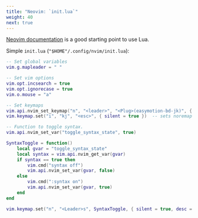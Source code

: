 ```yaml
---
title: "Neovim: `init.lua`"
weight: 40
next: true
---
```


[Neovim documentation](https://neovim.io/doc/user/lua.html) is a good starting point to use Lua.

Simple `init.lua` (`"$HOME"/.config/nvim/init.lua`):

```lua
-- Set global variables
vim.g.mapleader = " "

-- Set vim options
vim.opt.incsearch = true
vim.opt.ignorecase = true
vim.o.mouse = "a"

-- Set keymaps
vim.api.nvim_set_keymap("n", "<leader>", "<Plug>(easymotion-bd-jk)", { noremap = true })
vim.keymap.set("i", "kj", "<esc>", { silent = true })  -- sets noremap automatically

-- Function to toggle syntax.
vim.api.nvim_set_var("toggle_syntax_state", true)

SyntaxToggle = function()
    local gvar = "toggle_syntax_state"
    local syntax = vim.api.nvim_get_var(gvar)
    if syntax == true then
        vim.cmd("syntax off")
        vim.api.nvim_set_var(gvar, false)
    else
        vim.cmd(":syntax on")
        vim.api.nvim_set_var(gvar, true)
    end
end

vim.keymap.set("n", "<Leader>s", SyntaxToggle, { silent = true, desc = "Toggle syntax" })
```
